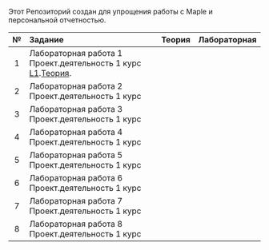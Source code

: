 
Этот Репозиторий создан для упрощения работы с Maple и персональной отчетностью.

|№| Задание | Теория | Лабораторная | 
|:--:|:----------|:----------:|:----------:|
|1| Лабораторная работа 1 Проект.деятельность 1 курс [L1](https://github.com/PavelLun1n/labaMaple/blob/main/%D0%97%D0%B0%D0%B4%D0%B0%D0%BD%D0%B8%D1%8F/%D0%9B%D0%90%D0%91%D0%9E%D0%A0%D0%90%D0%A2%D0%9E%D0%A0%D0%9D%D0%90%D0%AF%20%D0%A0%D0%90%D0%91%D0%9E%D0%A2%D0%90%201%20%D0%9F%D1%80%D0%BE%D0%B5%D0%BA%D1%82.%D0%B4%D0%B5%D1%8F%D1%82.%201%20%D0%BA%D1%83%D1%80%D1%81.doc).<bw>[Теория](https://github.com/PavelLun1n/labaMaple/blob/main/%D0%A2%D0%B5%D0%BE%D1%80%D0%B5%D1%82%D0%B8%D1%87%D0%B5%D1%81%D0%BA%D0%B0%D1%8F%20%D1%87%D0%B0%D1%81%D1%82%D1%8C/%D0%9F%D1%80%D0%BE%D0%B5%D0%BA%D1%82%D0%BD%D0%B0%D1%8F%20%D0%B4%D0%B5%D1%8F%D1%82%D0%B5%D0%BB%D1%8C%D0%BD%D0%BE%D1%81%D1%82%D1%8C%201%20%D0%BA%D1%83%D1%80%D1%81%20(1).doc).
|2| Лабораторная работа 2 Проект.деятельность 1 курс
|3| Лабораторная работа 3 Проект.деятельность 1 курс
|4| Лабораторная работа 4 Проект.деятельность 1 курс
|5| Лабораторная работа 5 Проект.деятельность 1 курс
|6| Лабораторная работа 6 Проект.деятельность 1 курс
|7| Лабораторная работа 7 Проект.деятельность 1 курс
|8| Лабораторная работа 8 Проект.деятельность 1 курс